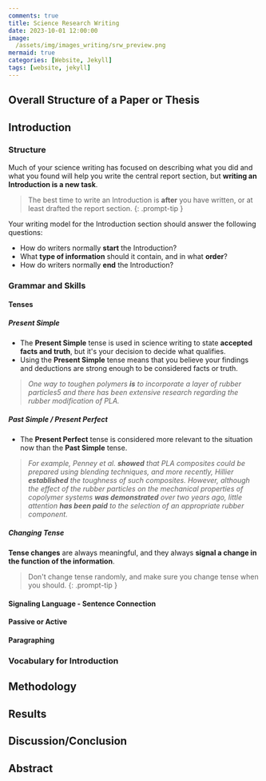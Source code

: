 ```yaml
---
comments: true
title: Science Research Writing
date: 2023-10-01 12:00:00
image:
  /assets/img/images_writing/srw_preview.png
mermaid: true
categories: [Website, Jekyll]
tags: [website, jekyll]
---
```


## Overall Structure of a Paper or Thesis



## Introduction

### Structure

Much of your science writing has focused on describing what you did and what you found will help you write the central report section, but **writing an Introduction is a new task**.

> The best time to write an Introduction is **after** you have written, or at least drafted the report section.
{: .prompt-tip }

Your writing model for the Introduction section should answer the following questions:

- How do writers normally **start** the Introduction?
- What **type of information** should it contain, and in what **order**?
- How do writers normally **end** the Introduction?

### Grammar and Skills

#### Tenses

##### Present Simple

- The **Present Simple** tense is used in science writing to state **accepted facts and truth**, but it's your decision to decide what qualifies.
- Using the **Present Simple** tense means that you believe your findings and deductions are strong enough to be considered facts or truth.

> *One way to toughen polymers **is** to incorporate a layer of rubber particles5 and there has been extensive research regarding the rubber modification of PLA.*

##### Past Simple / Present Perfect

- The **Present Perfect** tense is considered more relevant to the situation now than the **Past Simple** tense.

> *For example, Penney et al. **showed** that PLA composites could be prepared using blending techniques, and more recently, Hillier **established** the toughness of such composites. However, although the effect of the rubber particles on the mechanical properties of copolymer systems **was demonstrated** over two years ago, little attention **has been paid** to the selection of an appropriate rubber component.*

##### Changing Tense

**Tense changes** are always meaningful, and they always **signal a change in the function of the information**.

> Don't change tense randomly, and make sure you change tense when you should.
{: .prompt-tip }

#### Signaling Language - Sentence Connection

#### Passive or Active

#### Paragraphing

### Vocabulary for Introduction



## Methodology

## Results

## Discussion/Conclusion

## Abstract
